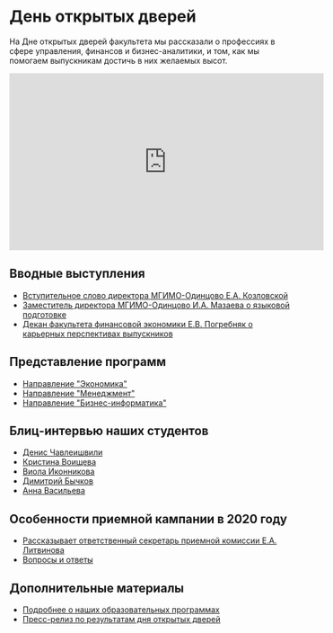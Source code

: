 # День открытых дверей

На Дне открытых дверей факультета мы рассказали о профессиях в сфере управления, финансов и бизнес-аналитики, и том, как мы помогаем выпускникам достичь в них желаемых высот. 

<iframe width="560" height="315" src="https://www.youtube.com/embed/i4nXeMh3Y4Y" frameborder="0" allow="accelerometer; autoplay; encrypted-media; gyroscope; picture-in-picture" allowfullscreen></iframe>

## Вводные выступления

 - [Вступительное слово директора МГИМО-Одинцово Е.А. Козловской](kozlovskaya.md)
 - [Заместитель директора МГИМО-Одинцово И.А. Мазаева о языковой подготовке](mazaeva.md)
 - [Декан факультета финансовой экономики Е.В. Погребняк о карьерных перспективах выпускников](pogrebnyak.md)

## Представление программ 

 - [Направление "Экономика"](../program/economics.md)
 - [Направление "Менеджмент"](../program/management.md) 
 - [Направление "Бизнес-информатика"](../program/bi.md)

## Блиц-интервью наших студентов 

- [Денис Чавлеишвили](students.md#_1) 
- [Кристина Воищева](students.md#_2) 
- [Виола Иконникова](students.md#_3) 
- [Димитрий Бычков](students.md#_4) 
- [Анна Васильева](students.md#_5)

## Особенности приемной кампании в 2020 году

  - [Рассказывает ответственный секретарь приемной комиссии Е.А. Литвинова](litvinova.md)
  - [Вопросы и ответы](qa.md)

## Дополнительные материалы

- [Подробнее о наших образовательных программах](../program/about.md)
- [Пресс-релиз по результатам дня открытых дверей](https://mgimo.ru/about/news/main/openday-finec-2020/)